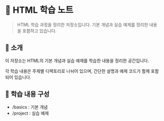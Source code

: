 # 📘 HTML 학습 노트

> HTML 학습 과정을 정리한 저장소입니다. 기본 개념과 실습 예제를 정리한 내용을 포함하고 있습니다.

## 📑 소개

이 저장소는 HTML의 기본 개념과 실습 예제를 학습한 내용을 정리한 공간입니다. 

각 학습 내용은 주제별 디렉토리로 나뉘어 있으며, 간단한 설명과 예제 코드가 함께 포함되어 있습니다.

## 🧱 학습 내용 구성

- /basics : 기본 개념
- /project : 실습 예제
